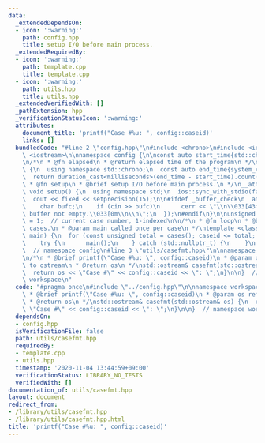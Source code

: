 ```yaml
---
data:
  _extendedDependsOn:
  - icon: ':warning:'
    path: config.hpp
    title: setup I/O before main process.
  _extendedRequiredBy:
  - icon: ':warning:'
    path: template.cpp
    title: template.cpp
  - icon: ':warning:'
    path: utils.hpp
    title: utils.hpp
  _extendedVerifiedWith: []
  _pathExtension: hpp
  _verificationStatusIcon: ':warning:'
  attributes:
    document_title: 'printf("Case #%u: ", config::caseid)'
    links: []
  bundledCode: "#line 2 \"config.hpp\"\n#include <chrono>\n#include <iomanip>\n#include\
    \ <iostream>\n\nnamespace config {\n\nconst auto start_time{std::chrono::system_clock::now()};\n\
    \n/*\n * @fn elapsed\n * @return elapsed time of the program\n */\nint64_t elapsed()\
    \ {\n  using namespace std::chrono;\n  const auto end_time{system_clock::now()};\n\
    \  return duration_cast<milliseconds>(end_time - start_time).count();\n}\n\n/*\n\
    \ * @fn setup\n * @brief setup I/O before main process.\n */\n__attribute__((constructor))\
    \ void setup() {\n  using namespace std;\n  ios::sync_with_stdio(false);\n  cin.tie(nullptr);\n\
    \  cout << fixed << setprecision(15);\n\n#ifdef _buffer_check\n  atexit([] {\n\
    \    char bufc;\n    if (cin >> bufc)\n      cerr << \"\\n\\033[43m\\033[30mwarning:\
    \ buffer not empty.\\033[0m\\n\\n\";\n  });\n#endif\n}\n\nunsigned cases(), caseid\
    \ = 1;  // current case number, 1-indexed\n\n/*\n * @fn loop\n * @brief iterate\
    \ cases.\n * @param main called once per case\n */\ntemplate <class F> void loop(F\
    \ main) {\n  for (const unsigned total = cases(); caseid <= total; ++caseid) {\n\
    \    try {\n      main();\n    } catch (std::nullptr_t) {\n    }\n  }\n}\n\n}\
    \  // namespace config\n#line 3 \"utils/casefmt.hpp\"\n\nnamespace workspace {\n\
    \n/*\n * @brief printf(\"Case #%u: \", config::caseid)\n * @param os reference\
    \ to ostream\n * @return os\n */\nstd::ostream& casefmt(std::ostream& os) {\n\
    \  return os << \"Case #\" << config::caseid << \": \";\n}\n\n}  // namespace\
    \ workspace\n"
  code: "#pragma once\n#include \"../config.hpp\"\n\nnamespace workspace {\n\n/*\n\
    \ * @brief printf(\"Case #%u: \", config::caseid)\n * @param os reference to ostream\n\
    \ * @return os\n */\nstd::ostream& casefmt(std::ostream& os) {\n  return os <<\
    \ \"Case #\" << config::caseid << \": \";\n}\n\n}  // namespace workspace\n"
  dependsOn:
  - config.hpp
  isVerificationFile: false
  path: utils/casefmt.hpp
  requiredBy:
  - template.cpp
  - utils.hpp
  timestamp: '2020-11-04 13:44:59+09:00'
  verificationStatus: LIBRARY_NO_TESTS
  verifiedWith: []
documentation_of: utils/casefmt.hpp
layout: document
redirect_from:
- /library/utils/casefmt.hpp
- /library/utils/casefmt.hpp.html
title: 'printf("Case #%u: ", config::caseid)'
---
```

